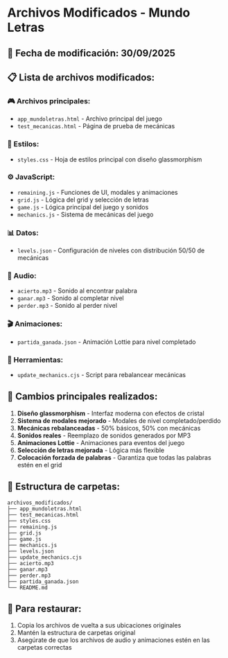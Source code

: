 # Archivos Modificados - Mundo Letras

## 📅 Fecha de modificación: 30/09/2025

## 📋 Lista de archivos modificados:

### 🎮 Archivos principales:
- `app_mundoletras.html` - Archivo principal del juego
- `test_mecanicas.html` - Página de prueba de mecánicas

### 🎨 Estilos:
- `styles.css` - Hoja de estilos principal con diseño glassmorphism

### ⚙️ JavaScript:
- `remaining.js` - Funciones de UI, modales y animaciones
- `grid.js` - Lógica del grid y selección de letras
- `game.js` - Lógica principal del juego y sonidos
- `mechanics.js` - Sistema de mecánicas del juego

### 📊 Datos:
- `levels.json` - Configuración de niveles con distribución 50/50 de mecánicas

### 🎵 Audio:
- `acierto.mp3` - Sonido al encontrar palabra
- `ganar.mp3` - Sonido al completar nivel
- `perder.mp3` - Sonido al perder nivel

### 🎬 Animaciones:
- `partida_ganada.json` - Animación Lottie para nivel completado

### 🔧 Herramientas:
- `update_mechanics.cjs` - Script para rebalancear mecánicas

## 🚀 Cambios principales realizados:

1. **Diseño glassmorphism** - Interfaz moderna con efectos de cristal
2. **Sistema de modales mejorado** - Modales de nivel completado/perdido
3. **Mecánicas rebalanceadas** - 50% básicos, 50% con mecánicas
4. **Sonidos reales** - Reemplazo de sonidos generados por MP3
5. **Animaciones Lottie** - Animaciones para eventos del juego
6. **Selección de letras mejorada** - Lógica más flexible
7. **Colocación forzada de palabras** - Garantiza que todas las palabras estén en el grid

## 📁 Estructura de carpetas:
```
archivos_modificados/
├── app_mundoletras.html
├── test_mecanicas.html
├── styles.css
├── remaining.js
├── grid.js
├── game.js
├── mechanics.js
├── levels.json
├── update_mechanics.cjs
├── acierto.mp3
├── ganar.mp3
├── perder.mp3
├── partida_ganada.json
└── README.md
```

## 🔄 Para restaurar:
1. Copia los archivos de vuelta a sus ubicaciones originales
2. Mantén la estructura de carpetas original
3. Asegúrate de que los archivos de audio y animaciones estén en las carpetas correctas

